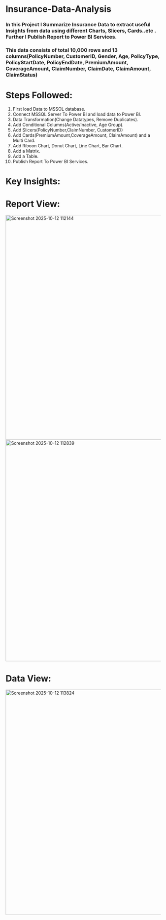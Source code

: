 # Insurance-Data-Analysis

### In this Project I Summarize Insurance Data to extract useful Insights from data using different Charts, Slicers, Cards..etc . Further I Publish Report to Power BI Services.

### This data consists of total 10,000 rows and 13 columns(PolicyNumber, CustomerID, Gender, Age, PolicyType, PolicyStartDate, PolicyEndDate, PremiumAmount, CoverageAmount, ClaimNumber, ClaimDate, ClaimAmount,	ClaimStatus)

# Steps Followed:
1. First load Data to MSSOL database.
2. Connect MSSQL Server To Power BI and load data to Power BI.
3. Data Transformation(Change Datatypes, Remove Duplicates).
4. Add Conditional Columns(Active/Inactive, Age Group).
5. Add Slicers(PolicyNumber,ClaimNumber, CustomerID)
6. Add Cards(PremiumAmount,CoverageAmount, ClaimAmount) and a Multi Card.
7. Add Riboon Chart, Donut Chart, Line Chart, Bar Chart.
8. Add a Matrix.
9. Add a Table.
10. Publish Report To Power BI Services.
    
# Key Insights:


# Report View:
<img width="1288" height="728" alt="Screenshot 2025-10-12 112144" src="https://github.com/user-attachments/assets/715db614-ace4-4829-bce5-dadd30d8f900" />

<img width="1271" height="717" alt="Screenshot 2025-10-12 112839" src="https://github.com/user-attachments/assets/35182f5f-339d-4993-99df-cc06ba2ddeab" />

# Data View:
<img width="1561" height="729" alt="Screenshot 2025-10-12 113824" src="https://github.com/user-attachments/assets/ec16d10d-c498-47c6-8562-f7e0b78f444a" />





